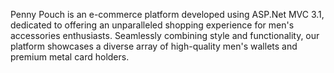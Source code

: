 Penny Pouch is an e-commerce platform developed using ASP.Net MVC 3.1, dedicated to offering an unparalleled shopping experience for men's accessories enthusiasts. Seamlessly combining style and functionality, our platform showcases a diverse array of high-quality men's wallets and premium metal card holders.
